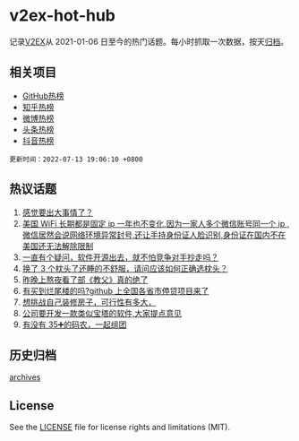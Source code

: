 # v2ex-hot-hub

 记录[V2EX](https://www.v2ex.com/)从 2021-01-06 日至今的热门话题。每小时抓取一次数据，按天[归档](archives)。
 
 ## 相关项目

- [GitHub热榜](https://github.com/snaildev/github-hot-hub)
- [知乎热榜](https://github.com/snaildev/zhihu-hot-hub)
- [微博热榜](https://github.com/snaildev/weibo-hot-hub)
- [头条热榜](https://github.com/snaildev/toutiao-hot-hub)
- [抖音热榜](https://github.com/snaildev/douyin-hot-hub)


 `更新时间：2022-07-13 19:06:10 +0800`

## 热议话题

1. [感觉要出大事情了？](https://www.v2ex.com/t/865906)
1. [美国 WiFi 长期都是固定 ip 一年也不变化,因为一家人多个微信账号同一个 ip ,微信居然会说网络环境异常封号,还让手持身份证人脸识别,身份证在国内不在美国还无法解除限制](https://www.v2ex.com/t/865807)
1. [一直有个疑问，软件开源出去，就不怕竞争对手抄走吗？](https://www.v2ex.com/t/865805)
1. [换了 3 个枕头了还睡的不舒服，请问应该如何正确选枕头？](https://www.v2ex.com/t/865815)
1. [昨晚上熬夜看了部《教父》真的绝了](https://www.v2ex.com/t/865821)
1. [有买到烂尾楼的吗?github 上全国各省市停贷项目来了](https://www.v2ex.com/t/865950)
1. [想挑战自己装修房子，可行性有多大，](https://www.v2ex.com/t/865810)
1. [公司要开发一款类似宝塔的软件,大家提点意见](https://www.v2ex.com/t/865761)
1. [有没有 35➕的码农，一起组团](https://www.v2ex.com/t/865877)

## 历史归档

[archives](archives)

## License

See the [LICENSE](LICENSE) file for license rights and limitations (MIT).
